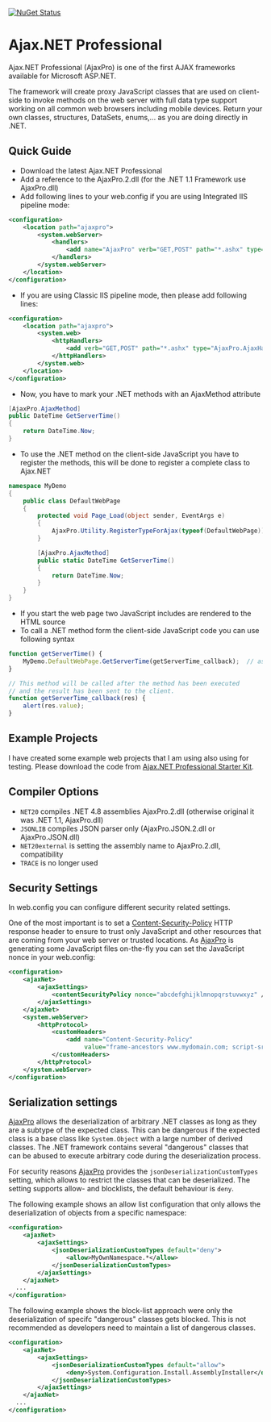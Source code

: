[![NuGet Status](https://img.shields.io/nuget/v/AjaxNetProfessional?style=flat)](https://www.nuget.org/packages/AjaxNetProfessional/)

# Ajax.NET Professional

Ajax.NET Professional (AjaxPro) is one of the first AJAX frameworks available for Microsoft ASP.NET.

The framework will create proxy JavaScript classes that are used on client-side to invoke methods on the web server with full data type support working on all common web browsers including mobile devices. Return your own classes, structures, DataSets, enums,... as you are doing directly in .NET.

## Quick Guide

- Download the latest Ajax.NET Professional
- Add a reference to the AjaxPro.2.dll (for the .NET 1.1 Framework use AjaxPro.dll)
- Add following lines to your web.config if you are using Integrated IIS pipeline mode:

```XML
<configuration>
	<location path="ajaxpro">
		<system.webServer>
			<handlers>
				<add name="AjaxPro" verb="GET,POST" path="*.ashx" type="AjaxPro.AjaxHandlerFactory,AjaxPro.2" />
			</handlers>
		</system.webServer>
	</location>
</configuration>
```

- If you are using Classic IIS pipeline mode, then please add following lines:

```XML
<configuration>
	<location path="ajaxpro">
		<system.web>
			<httpHandlers>
				<add verb="GET,POST" path="*.ashx" type="AjaxPro.AjaxHandlerFactory,AjaxPro.2"/>
			</httpHandlers>
		</system.web>
	</location>
</configuration>
```

- Now, you have to mark your .NET methods with an AjaxMethod attribute

```C#
[AjaxPro.AjaxMethod]
public DateTime GetServerTime()
{
	return DateTime.Now;
}
```

- To use the .NET method on the client-side JavaScript you have to register the methods, this will be done to register a complete class to Ajax.NET

```C#
namespace MyDemo
{
	public class DefaultWebPage
	{
		protected void Page_Load(object sender, EventArgs e)
		{
			AjaxPro.Utility.RegisterTypeForAjax(typeof(DefaultWebPage));
		}

		[AjaxPro.AjaxMethod]
		public static DateTime GetServerTime()
		{
			return DateTime.Now;
		}
	}
}
```

- If you start the web page two JavaScript includes are rendered to the HTML source
- To call a .NET method form the client-side JavaScript code you can use following syntax

```JavaScript
function getServerTime() {
	MyDemo.DefaultWebPage.GetServerTime(getServerTime_callback);  // asynchronous call
}

// This method will be called after the method has been executed
// and the result has been sent to the client.
function getServerTime_callback(res) {
	alert(res.value);
}
```

## Example Projects

I have created some example web projects that I am using also using for testing. Please download the code from [Ajax.NET Professional Starter Kit](https://github.com/michaelschwarz/Ajax.NET-Professional-Starter-Kit).

## Compiler Options

- `NET20` compiles .NET 4.8 assemblies AjaxPro.2.dll (otherwise original it was .NET 1.1, AjaxPro.dll)
- `JSONLIB` compiles JSON parser only (AjaxPro.JSON.2.dll or AjaxPro.JSON.dll)
- `NET20external` is setting the assembly name to AjaxPro.2.dll, compatibility
- `TRACE` is no longer used

## Security Settings

In web.config you can configure different security related settings.

One of the most important is to set a [Content-Security-Policy](https://developer.mozilla.org/en-US/docs/Web/HTTP/Headers/Content-Security-Policy) HTTP response header to ensure to trust only JavaScript and other resources that are coming from your web server or trusted locations. As [AjaxPro](https://www.ajaxpro.info) is generating some JavaScript files on-the-fly you can set the JavaScript nonce in your web.config:

```XML
<configuration>
	<ajaxNet>
		<ajaxSettings>
			<contentSecurityPolicy nonce="abcdefghijklmnopqrstuvwxyz" />
		</ajaxSettings>
	</ajaxNet>
	<system.webServer>
		<httpProtocol>
			<customHeaders>
				<add name="Content-Security-Policy" 
					 value="frame-ancestors www.mydomain.com; script-src 'self' https://www.mydomain.com 'unsafe-eval' 'unsafe-hashes' 'nonce-abcdefghijklmnopqrstuvwxyz';" />
			</customHeaders>
		</httpProtocol>
	</system.webServer>
</configuration>
```

## Serialization settings

[AjaxPro](https://www.ajaxpro.info) allows the deserialization of arbitrary .NET classes as long as they are a subtype of the expected class. This can be dangerous if the expected class is a base class like `System.Object` with a large number of derived classes. The .NET framework contains several "dangerous" classes that can be abused to execute arbitrary code during the deserialization process.   

For security reasons [AjaxPro](https://www.ajaxpro.info) provides the `jsonDeserializationCustomTypes` setting, which allows to restrict the classes that can be deserialized. The setting supports allow- and blocklists, the default behaviour is `deny`.

The following example shows an allow list configuration that only allows the deserialization of objects from a specific namespace: 

```XML
<configuration>
	<ajaxNet>
		<ajaxSettings>
			<jsonDeserializationCustomTypes default="deny">
				<allow>MyOwnNamespace.*</allow>
			</jsonDeserializationCustomTypes>
		</ajaxSettings>
	</ajaxNet>
  ...
</configuration>
```

The following example shows the block-list approach were only the deserialization of specifc "dangerous" classes gets blocked. This is not recommended as developers need to maintain a list of dangerous classes.

```XML
<configuration>
	<ajaxNet>
		<ajaxSettings>
			<jsonDeserializationCustomTypes default="allow">
				<deny>System.Configuration.Install.AssemblyInstaller</deny>
			</jsonDeserializationCustomTypes>
		</ajaxSettings>
	</ajaxNet>
  ...
</configuration>
```
